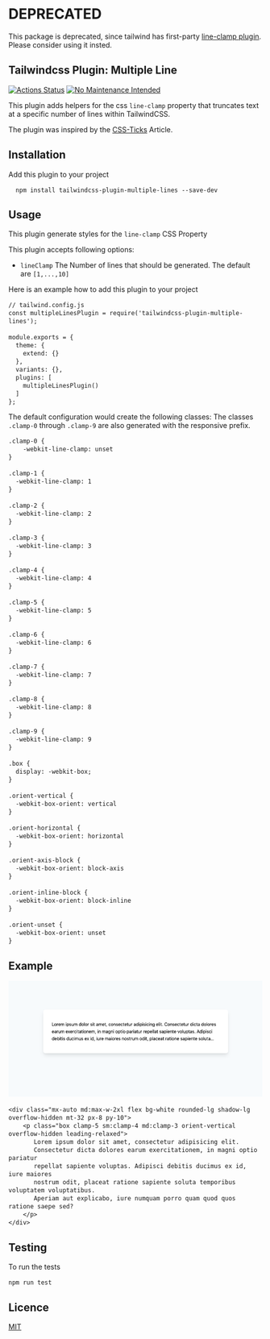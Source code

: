 # DEPRECATED

This package is deprecated, since tailwind has first-party [line-clamp plugin](https://tailwindcss.com/docs/plugins#line-clamp). Please consider using it insted.

## Tailwindcss Plugin: Multiple Line

[![Actions Status](https://github.com/wahlemedia/tailwindcss-plugin-multiple-lines/workflows/CI/badge.svg)](https://github.com/wahlemedia/tailwindcss-plugin-multiple-lines/actions) [![No Maintenance Intended](http://unmaintained.tech/badge.svg)](http://unmaintained.tech/)

This plugin adds helpers for the css `line-clamp` property that truncates text 
at a specific number of lines within TailwindCSS.


The plugin was inspired by the [CSS-Ticks](https://css-tricks.com/almanac/properties/l/line-clamp/)
Article. 


## Installation 
Add this plugin to your project
```
  npm install tailwindcss-plugin-multiple-lines --save-dev
```

## Usage
This plugin generate styles for the `line-clamp` CSS Property

This plugin accepts following options:
* `lineClamp` The Number of lines that should be generated. The default are `[1,...,10]`

Here is an example how to add this plugin to your project

```
// tailwind.config.js
const multipleLinesPlugin = require('tailwindcss-plugin-multiple-lines');

module.exports = {
  theme: {
    extend: {}
  },
  variants: {},
  plugins: [
    multipleLinesPlugin()
  ]
};
```
The default configuration would create the following classes:
The classes `.clamp-0` through `.clamp-9` are also generated with the responsive prefix.
```
.clamp-0 {
    -webkit-line-clamp: unset
}
       
.clamp-1 {
  -webkit-line-clamp: 1
}

.clamp-2 {
  -webkit-line-clamp: 2
}

.clamp-3 {
  -webkit-line-clamp: 3
}

.clamp-4 {
  -webkit-line-clamp: 4
}

.clamp-5 {
  -webkit-line-clamp: 5
}

.clamp-6 {
  -webkit-line-clamp: 6
}

.clamp-7 {
  -webkit-line-clamp: 7
}

.clamp-8 {
  -webkit-line-clamp: 8
}

.clamp-9 {
  -webkit-line-clamp: 9
}

.box {
  display: -webkit-box;
}

.orient-vertical {
  -webkit-box-orient: vertical
}

.orient-horizontal {
  -webkit-box-orient: horizontal
}

.orient-axis-block {
  -webkit-box-orient: block-axis
}

.orient-inline-block {
  -webkit-box-orient: block-inline
}

.orient-unset {
  -webkit-box-orient: unset
}
``` 

## Example
![Example](./multiple_line_example.png)

```
<div class="mx-auto md:max-w-2xl flex bg-white rounded-lg shadow-lg overflow-hidden mt-32 px-8 py-10">
    <p class="box clamp-5 sm:clamp-4 md:clamp-3 orient-vertical overflow-hidden leading-relaxed">
       Lorem ipsum dolor sit amet, consectetur adipisicing elit. 
       Consectetur dicta dolores earum exercitationem, in magni optio pariatur 
       repellat sapiente voluptas. Adipisci debitis ducimus ex id, iure maiores 
       nostrum odit, placeat ratione sapiente soluta temporibus voluptatem voluptatibus. 
       Aperiam aut explicabo, iure numquam porro quam quod quos ratione saepe sed?
    </p>
</div>
```
## Testing
To run the tests
```
npm run test
```


## Licence
[MIT](./LICENCE.md)
